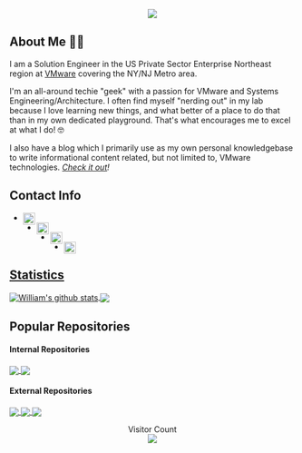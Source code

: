 <!--
**virtualex-itv/virtualex-itv** is a ✨ _special_ ✨ repository because its `README.md` (this file) appears on your GitHub profile.

Here are some ideas to get you started:

- 🔭 I’m currently working on ...
- 🌱 I’m currently learning ...
- 👯 I’m looking to collaborate on ...
- 🤔 I’m looking for help with ...
- 💬 Ask me about ...
- 📫 How to reach me: ...
- 😄 Pronouns: ...
- ⚡ Fun fact: ...
-->

<!--## Hi there, I'm Alex aka virtualex... 👨‍💻-->
<p align="center">
  <img src="https://rawcdn.githack.com/virtualex-itv/virtualex-itv/6bcb6f99056198a248c64a242288528d8dd69052/assets/icons/virtualex.png" /> </p>

## About Me  👨‍💻

I am a Solution Engineer in the US Private Sector Enterprise Northeast region at [VMware](https://www.vmware.com) covering the NY/NJ Metro area.  

I'm an all-around techie "geek" with a passion for VMware and Systems Engineering/Architecture.  I often find myself "nerding out" in my lab because I love learning new things, and what better of a place to do that than in my own dedicated playground.  That's what encourages me to excel at what I do! 🤓

I also have a blog which I primarily use as my own personal knowledgebase to write informational content related, but not limited to, VMware technologies.  *[Check it out](https://ithinkvirtual.com)!*

## Contact Info

* <a href="mailto:info@ithinkvirtual.com">
    <img align="left" alt="Email Me" width="21px" src="https://rawcdn.githack.com/virtualex-itv/virtualex-itv/c4fed751f8508273a3520ddc2cebb6cbbde133d5/assets/icons/email.png" />


* <a href="https://twitter.com/ivirtualex">
    <img align="left" alt="Alex López | Twitter" width="21px" src="https://rawcdn.githack.com/virtualex-itv/virtualex-itv/c4fed751f8508273a3520ddc2cebb6cbbde133d5/assets/icons/twitter.png" />


* <a href="https://www.linkedin.com/in/alopez27">
    <img align="left" alt="Alex López | LinkedIn" width="21px" src="https://rawcdn.githack.com/virtualex-itv/virtualex-itv/c4fed751f8508273a3520ddc2cebb6cbbde133d5/assets/icons/linkedin.png" />


* <a href="https://discord.gg/bmCBJVm">
    <img align="left" alt="Unofficial VMware Discord" width="21px" src="https://rawcdn.githack.com/virtualex-itv/virtualex-itv/c4fed751f8508273a3520ddc2cebb6cbbde133d5/assets/icons/discord.png" />

## Statistics
<!-- Thanks to https://github.com/anuraghazra/github-readme-stats -->

<!-- Stats Dashboard -->
<a href="https://github.com/virtualex-itv">
<img align="center" src="https://github-readme-stats.vercel.app/api?username=virtualex-itv&show_icons=true&theme=nightowl&line_height=27" alt="William's github stats" />
</a>

<!-- Top Language Dashboard -->
<a href="https://github.com/virtualex-itv">
<img align="center" src="https://github-readme-stats.vercel.app/api/top-langs/?username=virtualex-itv&theme=nightowl" />
</a>

## Popular Repositories
#### Internal Repositories
<!-- Thanks to https://github.com/anuraghazra/github-readme-stats -->

<!-- itv-lib Repo -->
<a href="https://github.com/virtualex-itv/itv-lib">
  <img align="center" src="https://github-readme-stats.vercel.app/api/pin/?username=virtualex-itv&repo=itv-lib&theme=dark" />
</a>

<!-- chocolatey Repo -->
<a href="https://github.com/virtualex-itv/chocolatey">
  <img align="center" src="https://github-readme-stats.vercel.app/api/pin/?username=virtualex-itv&repo=chocolatey&theme=dark" />
</a>

#### External Repositories
<!-- ESXi-Customizer-PS Repo -->
<a href="https://github.com/VFrontDe/ESXi-Customizer-PS">
  <img align="center" src="https://github-readme-stats.vercel.app/api/pin/?username=VFrontDe&repo=ESXi-Customizer-PS&theme=merko" />
</a>

<!-- aac-lib Repo -->
<a href="https://github.com/texiwill/aac-lib">
  <img align="center" src="https://github-readme-stats.vercel.app/api/pin/?username=texiwill&repo=aac-lib&theme=cobalt" />
</a>

<!-- Homelab Repo -->
<a href="https://github.com/lamw/homelab">
  <img align="center" src="https://github-readme-stats.vercel.app/api/pin/?username=lamw&repo=homelab&theme=radical" />
</a>

<!-- Stats Counter --->
<!-- Thanks to https://github.com/sagar-viradiya -->
<p align="center">
  Visitor Count<br>
  <img src="https://profile-counter.glitch.me/virtualex-itv/count.svg" />
</p>
